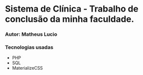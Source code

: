 # Sistema de Clínica - Trabalho de conclusão da minha faculdade.

### Autor: Matheus Lucio

### Tecnologias usadas
- PHP
- SQL
- MaterializeCSS
